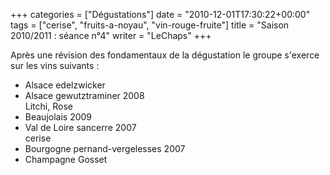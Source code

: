 +++
categories = ["Dégustations"]
date = "2010-12-01T17:30:22+00:00"
tags = ["cerise", "fruits-a-noyau", "vin-rouge-fruite"] 
title = "Saison 2010/2011 : séance n°4"
writer = "LeChaps"
+++

Après une révision des fondamentaux de la dégustation le groupe s'exerce sur les vins suivants :

* Alsace edelzwicker
* Alsace gewutztraminer 2008  
Litchi, Rose
* Beaujolais 2009
* Val de Loire sancerre 2007  
cerise
* Bourgogne pernand-vergelesses 2007
* Champagne Gosset
